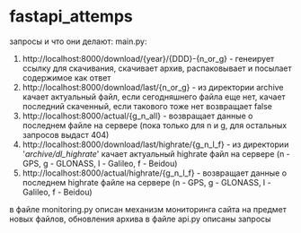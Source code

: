 # fastapi_attemps

запросы и что они делают:
main.py:
  1) http://localhost:8000/download/{year}/{DDD}-{n_or_g} - генеирует ссылку для скачивания, скачивает архив, распаковывает и посылает содержимое как ответ
  2) http://localhost:8000/download/last/{n_or_g} - из директории archive качает актуальный файл, если сегодняшнего файла еще нет, качает последний скаченный, если такового тоже нет возвращает false
  3) http://localhost:8000/actual/{g_n_all} - возвращает данные о последнем файле на сервере (пока только для n и g, для остальных запросов выдаст 404)
  4) http://localhost:8000/download/last/highrate/{g_n_l_f} - из директории '_archive/dl_highrate_' качает актуальный highrate файл на сервере (n - GPS, g - GLONASS, l - Galileo, f - Beidou)
  5) http://localhost:8000/actual/highrate/{g_n_l_f} - возвращает данные о последнем highrate файле на сервере  (n - GPS, g - GLONASS, l - Galileo, f - Beidou)

в файле monitoring.py описан механизм мониторинга сайта на предмет новых файлов, обновления архива
в файле api.py описаны запросы

